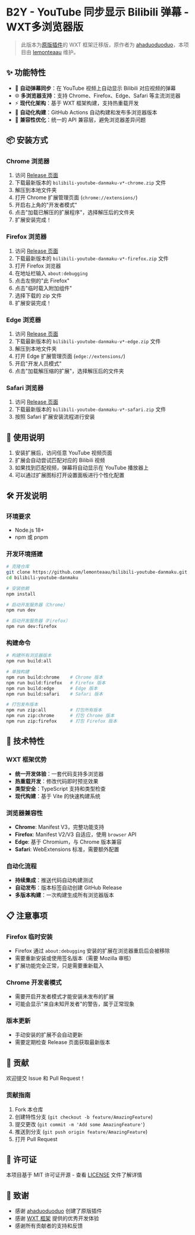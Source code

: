# B2Y - YouTube 同步显示 Bilibili 弹幕 - WXT多浏览器版

> 此版本为[原版插件](https://github.com/ahaduoduoduo/bilibili-youtube-danmaku)的 WXT 框架迁移版，原作者为 [ahaduoduoduo](https://github.com/ahaduoduoduo)，本项目由 [lemonteaau](https://github.com/lemonteaau) 维护。

## ✨ 功能特性

- 🎯 **自动弹幕同步**：在 YouTube 视频上自动显示 Bilibili 对应视频的弹幕
- 🌐 **多浏览器支持**：支持 Chrome、Firefox、Edge、Safari 等主流浏览器
- ⚡ **现代化架构**：基于 WXT 框架构建，支持热重载开发
- 🤖 **自动化构建**：GitHub Actions 自动构建和发布多浏览器版本
- 🔧 **兼容性优化**：统一的 API 兼容层，避免浏览器差异问题

## 📦 安装方式

### Chrome 浏览器

1. 访问 [Release 页面](../../releases)
2. 下载最新版本的 `bilibili-youtube-danmaku-v*-chrome.zip` 文件
3. 解压到本地文件夹
4. 打开 Chrome 扩展管理页面 (`chrome://extensions/`)
5. 开启右上角的"开发者模式"
6. 点击"加载已解压的扩展程序"，选择解压后的文件夹
7. 扩展安装完成！

### Firefox 浏览器

1. 访问 [Release 页面](../../releases)
2. 下载最新版本的 `bilibili-youtube-danmaku-v*-firefox.zip` 文件
3. 打开 Firefox 浏览器
4. 在地址栏输入 `about:debugging`
5. 点击左侧的"此 Firefox"
6. 点击"临时载入附加组件"
7. 选择下载的 zip 文件
8. 扩展安装完成！

### Edge 浏览器

1. 访问 [Release 页面](../../releases)
2. 下载最新版本的 `bilibili-youtube-danmaku-v*-edge.zip` 文件
3. 解压到本地文件夹
4. 打开 Edge 扩展管理页面 (`edge://extensions/`)
5. 开启"开发人员模式"
6. 点击"加载解压缩的扩展"，选择解压后的文件夹

### Safari 浏览器

1. 访问 [Release 页面](../../releases)
2. 下载最新版本的 `bilibili-youtube-danmaku-v*-safari.zip` 文件
3. 按照 Safari 扩展安装流程进行安装

## 🔧 使用说明

1. 安装扩展后，访问任意 YouTube 视频页面
2. 扩展会自动尝试匹配对应的 Bilibili 视频
3. 如果找到匹配视频，弹幕将自动显示在 YouTube 播放器上
4. 可以通过扩展图标打开设置面板进行个性化配置

## 🛠️ 开发说明

### 环境要求

- Node.js 18+
- npm 或 pnpm

### 开发环境搭建

```bash
# 克隆仓库
git clone https://github.com/lemonteaau/bilibili-youtube-danmaku.git
cd bilibili-youtube-danmaku

# 安装依赖
npm install

# 启动开发服务器（Chrome）
npm run dev

# 启动开发服务器（Firefox）
npm run dev:firefox
```

### 构建命令

```bash
# 构建所有浏览器版本
npm run build:all

# 单独构建
npm run build:chrome    # Chrome 版本
npm run build:firefox   # Firefox 版本
npm run build:edge      # Edge 版本
npm run build:safari    # Safari 版本

# 打包发布版本
npm run zip:all         # 打包所有版本
npm run zip:chrome      # 打包 Chrome 版本
npm run zip:firefox     # 打包 Firefox 版本
```

## 🚀 技术特性

### WXT 框架优势
- **统一开发体验**：一套代码支持多浏览器
- **热重载开发**：修改代码即时预览效果
- **类型安全**：TypeScript 支持和类型检查
- **现代构建**：基于 Vite 的快速构建系统

### 浏览器兼容性
- **Chrome**: Manifest V3，完整功能支持
- **Firefox**: Manifest V2/V3 自适应，使用 `browser` API
- **Edge**: 基于 Chromium，与 Chrome 版本兼容
- **Safari**: WebExtensions 标准，需要额外配置

### 自动化流程
- **持续集成**：推送代码自动构建测试
- **自动发布**：版本标签自动创建 GitHub Release
- **多版本构建**：一次构建生成所有浏览器版本

## 📋 注意事项

### Firefox 临时安装
- Firefox 通过 `about:debugging` 安装的扩展在浏览器重启后会被移除
- 需要重新安装或使用签名版本（需要 Mozilla 审核）
- 扩展功能完全正常，只是需要重新载入

### Chrome 开发者模式
- 需要开启开发者模式才能安装未发布的扩展
- 可能会显示"来自未知开发者"的警告，属于正常现象

### 版本更新
- 手动安装的扩展不会自动更新
- 需要定期检查 Release 页面获取最新版本

## 🤝 贡献

欢迎提交 Issue 和 Pull Request！

### 贡献指南
1. Fork 本仓库
2. 创建特性分支 (`git checkout -b feature/AmazingFeature`)
3. 提交更改 (`git commit -m 'Add some AmazingFeature'`)
4. 推送到分支 (`git push origin feature/AmazingFeature`)
5. 打开 Pull Request

## 📄 许可证

本项目基于 MIT 许可证开源 - 查看 [LICENSE](LICENSE) 文件了解详情

## 🙏 致谢

- 感谢 [ahaduoduoduo](https://github.com/ahaduoduoduo) 创建了原版插件
- 感谢 [WXT 框架](https://wxt.dev/) 提供的优秀开发体验
- 感谢所有贡献者的支持和反馈